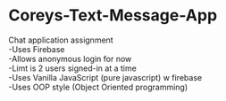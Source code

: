 # Coreys-Text-Message-App
Chat application assignment
<br>
-Uses Firebase <br>
-Allows anonymous login for now <br>
-Limt is 2 users signed-in at a time <br>
-Uses Vanilla JavaScript (pure javascript) w firebase <br>
-Uses OOP style (Object Oriented programming) <br>
